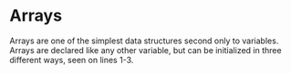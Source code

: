 Arrays
===========

Arrays are one of the simplest data structures second only to variables. Arrays are declared like any other variable, but can be initialized in three different ways, seen  on lines 1-3.
